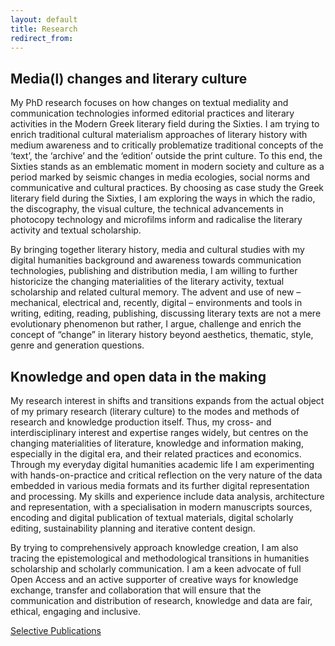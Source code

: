 ```yaml
---
layout: default
title: Research
redirect_from: 
---
```


## Media(l) changes and literary culture

My PhD research focuses on how changes on textual mediality and communication technologies informed editorial practices and literary activities in the Modern Greek literary field during the Sixties. I am trying to enrich traditional cultural materialism approaches of literary history with medium awareness and to critically problematize traditional concepts of the ‘text’, the ‘archive’ and the ‘edition’ outside the print culture. To this end, the Sixties stands as an emblematic moment in modern society and culture as a period marked by seismic changes in media ecologies, social norms and communicative and cultural practices. By choosing as case study the Greek literary field during the Sixties, I am exploring the ways in which the radio, the discography, the visual culture, the technical advancements in photocopy technology and microfilms inform and radicalise the literary activity and textual scholarship.

By bringing together literary history, media and cultural studies with my digital humanities background and awareness towards communication technologies, publishing and distribution media, I am willing to further historicize the changing materialities of the literary activity, textual scholarship and related cultural memory. The advent and use of new – mechanical, electrical and, recently, digital – environments and tools in writing, editing, reading, publishing, discussing literary texts are not a mere evolutionary phenomenon but rather, I argue, challenge and enrich the concept of “change” in literary history beyond aesthetics, thematic, style, genre and generation questions.

## Knowledge and open data in the making
My research interest in shifts and transitions expands from the actual object of my primary research (literary culture) to the modes and methods of research and knowledge production itself. Thus, my cross- and interdisciplinary interest and expertise ranges widely, but centres on the changing materialities of literature, knowledge and information making, especially in the digital era, and their related practices and economics. Through my everyday digital humanities academic life I am experimenting with hands-on-practice and critical reflection on the very nature of the data embedded in various media formats and its further digital representation and processing. My skills and experience include data analysis, architecture and representation, with a specialisation in modern manuscripts sources, encoding and digital publication of textual materials, digital scholarly editing, sustainability planning and iterative content design.

By trying to comprehensively approach knowledge creation, I am also tracing the epistemological and methodological transitions in humanities scholarship and scholarly communication. I am a keen advocate of full Open Access and an active supporter of creative ways for knowledge exchange, transfer and collaboration that will ensure that the communication and distribution of research, knowledge and data are fair, ethical, engaging and inclusive.

[Selective Publications](publications)
